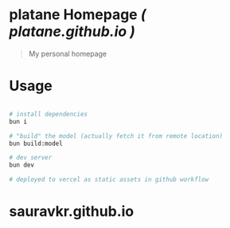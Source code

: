 # platane Homepage _( platane.github.io )_

> My personal homepage

# Usage

```sh

# install dependencies
bun i

# "build" the model (actually fetch it from remote location)
bun build:model

# dev server
bun dev

# deployed to vercel as static assets in github workflow

```
# sauravkr.github.io
